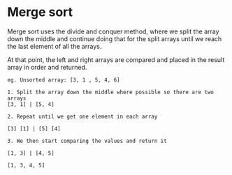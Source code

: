 # Merge sort

Merge sort uses the divide and conquer method, where we split the array down the middle and continue doing that for the split arrays until we reach the last element of all the arrays.

At that point, the left and right arrays are compared and placed in the result array in order and returned.

```
eg. Unsorted array: [3, 1 , 5, 4, 6]

1. Split the array down the middle where possible so there are two arrays
[3, 1] | [5, 4]

2. Repeat until we get one element in each array

[3] [1] | [5] [4]

3. We then start comparing the values and return it

[1, 3] | [4, 5]

[1, 3, 4, 5]


```